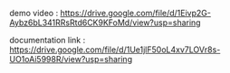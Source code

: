 demo video  : https://drive.google.com/file/d/1Eivp2G-Aybz6bL341RRsRtd6CK9KFoMd/view?usp=sharing

documentation link : https://drive.google.com/file/d/1Ue1jlF50oL4xv7LOVr8s-UO1oAi5998R/view?usp=sharing
